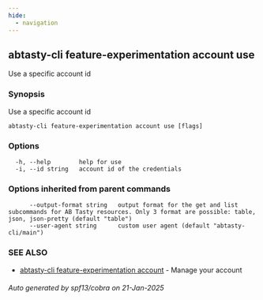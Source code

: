 ```yaml
---
hide:
  - navigation
---
```

## abtasty-cli feature-experimentation account use

Use a specific account id

### Synopsis

Use a specific account id

```
abtasty-cli feature-experimentation account use [flags]
```

### Options

```
  -h, --help        help for use
  -i, --id string   account id of the credentials
```

### Options inherited from parent commands

```
      --output-format string   output format for the get and list subcommands for AB Tasty resources. Only 3 format are possible: table, json, json-pretty (default "table")
      --user-agent string      custom user agent (default "abtasty-cli/main")
```

### SEE ALSO

* [abtasty-cli feature-experimentation account](abtasty-cli_feature-experimentation_account.md)	 - Manage your account

###### Auto generated by spf13/cobra on 21-Jan-2025
